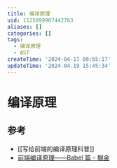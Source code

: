 ```yaml
---
title: 编译原理
uid: 1125899907442763
aliases: []
categories: []
tags:
  - 编译原理
  - AST
createTime: '2024-04-17 09:55:17'
updateTime: '2024-04-19 15:45:34'
---
```


# 编译原理

## 参考

- [[写给前端的编译原理科普]]
- [前端编译原理——Babel 篇 - 掘金](https://juejin.cn/post/7200366809409159205)

